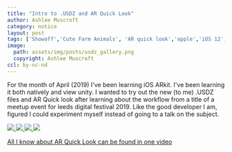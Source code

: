 ```yaml
---
title: "Intro to .USDZ and AR Quick Look"
author: Ashlee Muscroft
category: notice
layout: post
tags: ['Showoff','Cute Farm Animals', 'AR quick look','apple','iOS 12','Safari 12','ARKit','.usdz']
image:
  path: assets/img/posts/usdz_gallery.png
  copyright: Ashlee Muscroft
ccl: by-nc-nd
---
```

For the month of April (2019) I've been learning iOS ARkit. I've been learning it both natively and view unity. I wanted to try out the new (to me) .USDZ files and AR Quick look after learning about the workflow from a title of a meetup event for leeds digital festival 2019. Like the good developer I am, figured I could experiment myself instead of going to a talk on the subject.
<!--more-->

<div class="ex">
<a rel="ar" href="{{ "/assets/models/goat.usdz" | prepend: site.url }}">
  <img src="{{ "/assets/img/models/goat.png" | prepend: site.url }}">
</a>
<a rel="ar" href="{{ "/assets/models/chicken.usdz" | prepend: site.url }}">
  <img src="{{ "/assets/img/models/chicken.png" | prepend: site.url }}">
</a>
<a rel="ar" href="{{ "/assets/models/alpaca.usdz" | prepend: site.url }}">
  <img src="{{ "/assets/img/models/alpaca.png" | prepend: site.url }}">
</a>
<a rel="ar" href="{{ "/assets/models/sheep.usdz" | prepend: site.url }}">
  <img src="{{ "/assets/img/models/sheep.png" | prepend: site.url }}">
</a>
</div>

[All I know about AR Quick Look can be found in one video](https://developer.apple.com/videos/play/wwdc2018/603/)